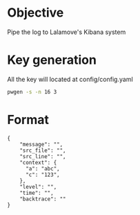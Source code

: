 # Objective
Pipe the log to Lalamove's Kibana system

# Key generation
All the key will located at config/config.yaml
```sh
pwgen -s -n 16 3
```

# Format
```
{
    "message": "", 
    "src_file": "",
    "src_line": "",
    "context": {
      "a": "abc",
      "c": "123",
    },
    "level": "", 
    "time": "",
    "backtrace": ""
}
```